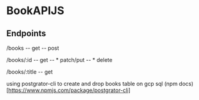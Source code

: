 # BookAPIJS

## Endpoints

/books
-- get
-- post

/books/:id
-- get
-- * patch/put
-- * delete

/books/:title
-- get 


using postgrator-cli to create and drop books table on gcp sql
(npm docs)[https://www.npmjs.com/package/postgrator-cli]

